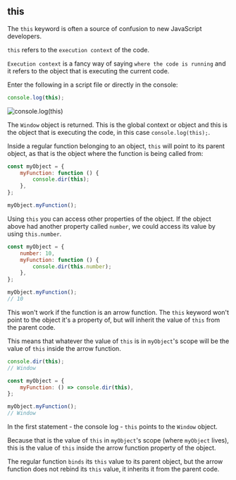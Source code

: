 ## this

The `this` keyword is often a source of confusion to new JavaScript developers.

`this` refers to the `execution context` of the code.

`Execution context` is a fancy way of saying `where the code is running` and it refers to the object that is executing the current code.

Enter the following in a script file or directly in the console:

```js
console.log(this);
```

![console.log(this)](variables/console-log-this.png)

The `Window` object is returned. This is the global context or object and this is the object that is executing the code, in this case `console.log(this);`.

Inside a regular function belonging to an object, `this` will point to its parent object, as that is the object where the function is being called from:

```js
const myObject = {
	myFunction: function () {
		console.dir(this);
	},
};

myObject.myFunction();
```

<!-- <img src="/images/js1/object-function-this.png" alt="object function this" style="max-width:300px"> -->

Using `this` you can access other properties of the object. If the object above had another property called `number`, we could access its value by using `this.number`.

```js
const myObject = {
	number: 10,
	myFunction: function () {
		console.dir(this.number);
	},
};

myObject.myFunction();
// 10
```

This won't work if the function is an arrow function. The `this` keyword won't point to the object it's a property of, but will inherit the value of `this` from the parent code.

This means that whatever the value of `this` is in `myObject`'s scope will be the value of `this` inside the arrow function.

```js
console.dir(this);
// Window

const myObject = {
	myFunction: () => console.dir(this),
};

myObject.myFunction();
// Window
```

In the first statement - the console log - `this` points to the `Window` object.

Because that is the value of `this` in `myObject`'s scope (where `myObject` lives), this is the value of `this` inside the arrow function property of the object.

The regular function `binds` its `this` value to its parent object, but the arrow function does not rebind its `this` value, it inherits it from the parent code.
